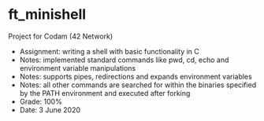 # ft_minishell

Project for Codam (42 Network)

- Assignment: writing a shell with basic functionality in C
- Notes: implemented standard commands like pwd, cd, echo and environment variable manipulations
- Notes: supports pipes, redirections and expands environment variables
- Notes: all other commands are searched for within the binaries specified by the PATH environment and executed after forking
- Grade: 100%
- Date: 3 June 2020

